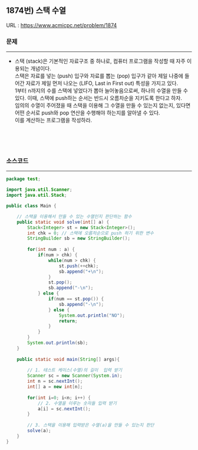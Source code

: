 ## 1874번) 스택 수열
URL : <https://www.acmicpc.net/problem/1874>

### 문제
***
* 스택 (stack)은 기본적인 자료구조 중 하나로, 컴퓨터 프로그램을 작성할 때 자주 이용되는 개념이다.</br>
스택은 자료를 넣는 (push) 입구와 자료를 뽑는 (pop) 입구가 같아 제일 나중에 들어간 자료가 제일 먼저 나오는 (LIFO, Last in First out) 특성을 가지고 있다.</br>
1부터 n까지의 수를 스택에 넣었다가 뽑아 늘어놓음으로써, 하나의 수열을 만들 수 있다. 이때, 스택에 push하는 순서는 반드시 오름차순을 지키도록 한다고 하자.</br>
임의의 수열이 주어졌을 때 스택을 이용해 그 수열을 만들 수 있는지 없는지, 있다면 어떤 순서로 push와 pop 연산을 수행해야 하는지를 알아낼 수 있다.</br>
이를 계산하는 프로그램을 작성하라.

</br></br></br>

### 소스코드
***

````java
package test;

import java.util.Scanner;
import java.util.Stack;

public class Main {

	// 스택을 이용해서 만들 수 있는 수열인지 판단하는 함수
	public static void solve(int[] a) {
		Stack<Integer> st = new Stack<Integer>();
		int chk = 0; // 스택에 오름차순으로 push 하기 위한 변수
		StringBuilder sb = new StringBuilder();
		
		for(int num : a) {
			if(num > chk) {
				while(num > chk) {
					st.push(++chk);
					sb.append("+\n");
				}
				st.pop();
				sb.append("-\n");
			} else {
				if(num == st.pop()) {
					sb.append("-\n");
				} else {
					System.out.println("NO");
					return;
				}
			}
		}
		System.out.println(sb);
	}
	
	public static void main(String[] args){
		
		// 1. 테스트 케이스(수열)의 길이  입력 받기
		Scanner sc = new Scanner(System.in);
		int n = sc.nextInt();
		int[] a = new int[n];
		
		for(int i=0; i<n; i++) {
			// 2. 수열을 이루는 숫자들 입력 받기
			a[i] = sc.nextInt();
		}
		
		// 3. 스택을 이용해 입력받은 수열(a)을 만들 수 있는지 판단
		solve(a);
	}
}
````
